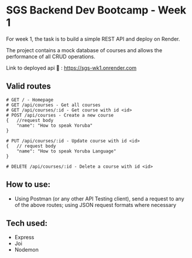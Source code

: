 # SGS Backend Dev Bootcamp - Week 1
For week 1, the task is to build a simple REST API and deploy on Render.

The project contains a mock database of courses and allows the performance of all CRUD operations.

Link to deployed api :link: : https://sgs-wk1.onrender.com

## Valid routes
```
# GET / - Homepage
# GET /api/courses - Get all courses
# GET /api/courses/:id - Get course with id <id>
# POST /api/courses - Create a new course
{   //request body
    "name": "How to speak Yoruba"
}

# PUT /api/courses/:id - Update course with id <id>
{   // request body
    "name": "How to speak Yoruba Language"
}

# DELETE /api/courses/:id - Delete a course with id <id>

```

## How to use:
- Using Postman (or any other API Testing client), send a request to any of the above routes; using JSON request formats where necessary

## Tech used:
- Express
- Joi
- Nodemon